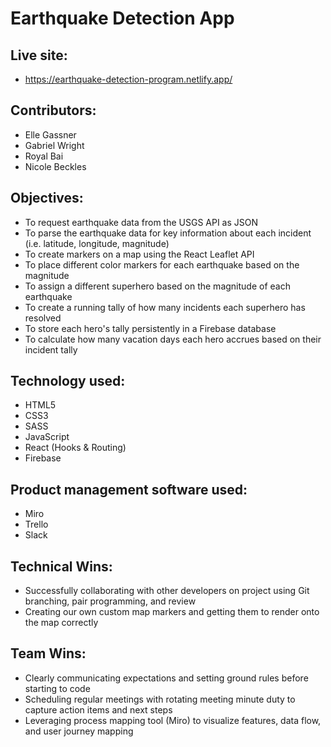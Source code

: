 # Earthquake Detection App

## Live site:
- https://earthquake-detection-program.netlify.app/

## Contributors:
- Elle Gassner
- Gabriel Wright
- Royal Bai
- Nicole Beckles

## Objectives:
- To request earthquake data from the USGS API as JSON
- To parse the earthquake data for key information about each incident (i.e. latitude, longitude, magnitude)
- To create markers on a map using the React Leaflet API
- To place different color markers for each earthquake based on the magnitude
- To assign a different superhero based on the magnitude of each earthquake
- To create a running tally of how many incidents each superhero has resolved
- To store each hero's tally persistently in a Firebase database
- To calculate how many vacation days each hero accrues based on their incident tally

## Technology used:
- HTML5
- CSS3
- SASS
- JavaScript
- React (Hooks & Routing)
- Firebase

## Product management software used:
- Miro
- Trello
- Slack

## Technical Wins:
- Successfully collaborating with other developers on project using Git branching, pair programming, and review
- Creating our own custom map markers and getting them to render onto the map correctly

## Team Wins:
- Clearly communicating expectations and setting ground rules before starting to code
- Scheduling regular meetings with rotating meeting minute duty to capture action items and next steps
- Leveraging process mapping tool (Miro) to visualize features, data flow, and user journey mapping
